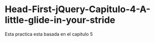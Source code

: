 # Head-First-jQuery-Capitulo-4-A-little-glide-in-your-stride
Esta practica esta basada en el capitulo 5
